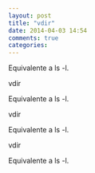 ```yaml
---
layout: post
title: "vdir"
date: 2014-04-03 14:54
comments: true
categories: 
---
```

Equivalente a ls -l.

vdir

Equivalente a ls -l.

vdir

Equivalente a ls -l.

vdir

Equivalente a ls -l.

